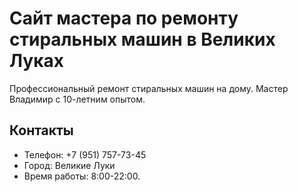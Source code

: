 # Сайт мастера по ремонту стиральных машин в Великих Луках

Профессиональный ремонт стиральных машин на дому. Мастер Владимир с 10-летним опытом.

## Контакты
- Телефон: +7 (951) 757-73-45
- Город: Великие Луки
- Время работы: 8:00-22:00.
